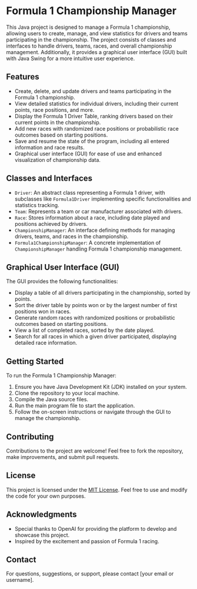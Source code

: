 # Formula 1 Championship Manager

This Java project is designed to manage a Formula 1 championship, allowing users to create, manage, and view statistics for drivers and teams participating in the championship. The project consists of classes and interfaces to handle drivers, teams, races, and overall championship management. Additionally, it provides a graphical user interface (GUI) built with Java Swing for a more intuitive user experience.

## Features

- Create, delete, and update drivers and teams participating in the Formula 1 championship.
- View detailed statistics for individual drivers, including their current points, race positions, and more.
- Display the Formula 1 Driver Table, ranking drivers based on their current points in the championship.
- Add new races with randomized race positions or probabilistic race outcomes based on starting positions.
- Save and resume the state of the program, including all entered information and race results.
- Graphical user interface (GUI) for ease of use and enhanced visualization of championship data.

## Classes and Interfaces

- `Driver`: An abstract class representing a Formula 1 driver, with subclasses like `Formula1Driver` implementing specific functionalities and statistics tracking.
- `Team`: Represents a team or car manufacturer associated with drivers.
- `Race`: Stores information about a race, including date played and positions achieved by drivers.
- `ChampionshipManager`: An interface defining methods for managing drivers, teams, and races in the championship.
- `Formula1ChampionshipManager`: A concrete implementation of `ChampionshipManager` handling Formula 1 championship management.

## Graphical User Interface (GUI)

The GUI provides the following functionalities:

- Display a table of all drivers participating in the championship, sorted by points.
- Sort the driver table by points won or by the largest number of first positions won in races.
- Generate random races with randomized positions or probabilistic outcomes based on starting positions.
- View a list of completed races, sorted by the date played.
- Search for all races in which a given driver participated, displaying detailed race information.

## Getting Started

To run the Formula 1 Championship Manager:

1. Ensure you have Java Development Kit (JDK) installed on your system.
2. Clone the repository to your local machine.
3. Compile the Java source files.
4. Run the main program file to start the application.
5. Follow the on-screen instructions or navigate through the GUI to manage the championship.

## Contributing

Contributions to the project are welcome! Feel free to fork the repository, make improvements, and submit pull requests.

## License

This project is licensed under the [MIT License](LICENSE). Feel free to use and modify the code for your own purposes.

## Acknowledgments

- Special thanks to OpenAI for providing the platform to develop and showcase this project.
- Inspired by the excitement and passion of Formula 1 racing.

## Contact

For questions, suggestions, or support, please contact [your email or username].
